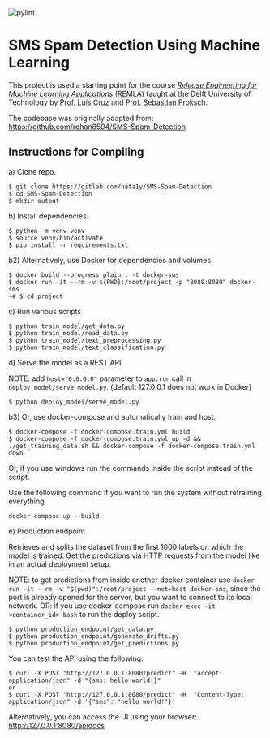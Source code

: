 ![pylint](https://NAMESPACE.gitlab.io/pyling.svg)

# SMS Spam Detection Using Machine Learning

This project is used a starting point for the course [*Release Engineering for Machine Learning Applications* (REMLA)] taught at the Delft University of Technology by [Prof. Luís Cruz] and [Prof. Sebastian Proksch].

The codebase was originally adapted from: https://github.com/rohan8594/SMS-Spam-Detection

## Instructions for Compiling

a) Clone repo.

```
$ git clone https://gitlab.com/nata1y/SMS-Spam-Detection
$ cd SMS-Spam-Detection
$ mkdir output
```

b) Install dependencies.

```
$ python -m venv venv
$ source venv/bin/activate
$ pip install -r requirements.txt
```

b2) Alternatively, use Docker for dependencies and volumes.

```
$ docker build --progress plain . -t docker-sms
$ docker run -it --rm -v ${PWD}:/root/project -p "8080:8080" docker-sms
~# $ cd project
```

c) Run various scripts

```
$ python train_model/get_data.py
$ python train_model/read_data.py
$ python train_model/text_preprocessing.py
$ python train_model/text_classification.py
```

d) Serve the model as a REST API

NOTE: add `host="0.0.0.0"` parameter to `app.run` call in `deploy_model/serve_model.py`. (default 127.0.0.1 does not work in Docker)

```
$ python deploy_model/serve_model.py
```

b3) Or, use docker-compose and automatically train and host.

```
$ docker-compose -f docker-compose.train.yml build
$ docker-compose -f docker-compose.train.yml up -d && ./get_training_data.sh && docker-compose -f docker-compose.train.yml down
```

Or, if you use windows run the commands inside the script instead of the script.

Use the following command if you want to run the system without retraining everything
```
docker-compose up --build
```

e) Production endpoint

Retrieves and splits the dataset from the first 1000 labels on which the model is trained. 
Get the predictions via HTTP requests from the model like in an actual deployment setup.

NOTE: to get predictions from inside another docker container use `docker run -it --rm -v "$(pwd)":/root/project --net=host docker-sms`, since the port is already opened for the server, but you want to connect to its local network.
OR: if you use docker-compose run `docker exec -it <container_id> bash` to run the deploy script.

```
$ python production_endpoint/get_data.py
$ python production_endpoint/generate_drifts.py
$ python production_endpoint/get_predictions.py
```

You can test the API using the following:

```
$ curl -X POST "http://127.0.0.1:8080/predict" -H  "accept: application/json" -d "{sms: hello world!}"
or
$ curl -X POST "http://127.0.0.1:8080/predict" -H  "Content-Type: application/json" -d '{"sms": "hello world!"}'
```

Alternatively, you can access the UI using your browser: http://127.0.0.1:8080/apidocs

[*Release Engineering for Machine Learning Applications* (REMLA)]: https://se.ewi.tudelft.nl/remla/ 
[Prof. Luís Cruz]: https://luiscruz.github.io/
[Prof. Sebastian Proksch]: https://proks.ch/
